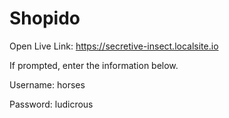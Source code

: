 # Shopido

Open Live Link:
https://secretive-insect.localsite.io

If prompted, enter the information below.

Username: horses

Password: ludicrous
